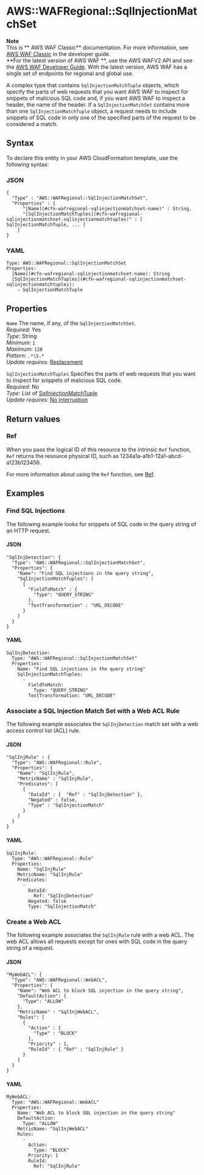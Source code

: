 # AWS::WAFRegional::SqlInjectionMatchSet<a name="aws-resource-wafregional-sqlinjectionmatchset"></a>

**Note**  
This is ** AWS WAF Classic** documentation\. For more information, see [ AWS WAF Classic](https://docs.aws.amazon.com/waf/latest/developerguide/classic-waf-chapter.html) in the developer guide\.  
 **For the latest version of AWS WAF **, use the AWS WAFV2 API and see the [ AWS WAF Developer Guide](https://docs.aws.amazon.com/waf/latest/developerguide/waf-chapter.html)\. With the latest version, AWS WAF has a single set of endpoints for regional and global use\. 

A complex type that contains `SqlInjectionMatchTuple` objects, which specify the parts of web requests that you want AWS WAF to inspect for snippets of malicious SQL code and, if you want AWS WAF to inspect a header, the name of the header\. If a `SqlInjectionMatchSet` contains more than one `SqlInjectionMatchTuple` object, a request needs to include snippets of SQL code in only one of the specified parts of the request to be considered a match\.

## Syntax<a name="aws-resource-wafregional-sqlinjectionmatchset-syntax"></a>

To declare this entity in your AWS CloudFormation template, use the following syntax:

### JSON<a name="aws-resource-wafregional-sqlinjectionmatchset-syntax.json"></a>

```
{
  "Type" : "AWS::WAFRegional::SqlInjectionMatchSet",
  "Properties" : {
      "[Name](#cfn-wafregional-sqlinjectionmatchset-name)" : String,
      "[SqlInjectionMatchTuples](#cfn-wafregional-sqlinjectionmatchset-sqlinjectionmatchtuples)" : [ SqlInjectionMatchTuple, ... ]
    }
}
```

### YAML<a name="aws-resource-wafregional-sqlinjectionmatchset-syntax.yaml"></a>

```
Type: AWS::WAFRegional::SqlInjectionMatchSet
Properties: 
  [Name](#cfn-wafregional-sqlinjectionmatchset-name): String
  [SqlInjectionMatchTuples](#cfn-wafregional-sqlinjectionmatchset-sqlinjectionmatchtuples): 
    - SqlInjectionMatchTuple
```

## Properties<a name="aws-resource-wafregional-sqlinjectionmatchset-properties"></a>

`Name`  <a name="cfn-wafregional-sqlinjectionmatchset-name"></a>
The name, if any, of the `SqlInjectionMatchSet`\.  
*Required*: Yes  
*Type*: String  
*Minimum*: `1`  
*Maximum*: `128`  
*Pattern*: `.*\S.*`  
*Update requires*: [Replacement](https://docs.aws.amazon.com/AWSCloudFormation/latest/UserGuide/using-cfn-updating-stacks-update-behaviors.html#update-replacement)

`SqlInjectionMatchTuples`  <a name="cfn-wafregional-sqlinjectionmatchset-sqlinjectionmatchtuples"></a>
Specifies the parts of web requests that you want to inspect for snippets of malicious SQL code\.  
*Required*: No  
*Type*: List of [SqlInjectionMatchTuple](aws-properties-wafregional-sqlinjectionmatchset-sqlinjectionmatchtuple.md)  
*Update requires*: [No interruption](https://docs.aws.amazon.com/AWSCloudFormation/latest/UserGuide/using-cfn-updating-stacks-update-behaviors.html#update-no-interrupt)

## Return values<a name="aws-resource-wafregional-sqlinjectionmatchset-return-values"></a>

### Ref<a name="aws-resource-wafregional-sqlinjectionmatchset-return-values-ref"></a>

 When you pass the logical ID of this resource to the intrinsic `Ref` function, `Ref` returns the resource physical ID, such as 1234a1a\-a1b1\-12a1\-abcd\-a123b123456\.

For more information about using the `Ref` function, see [Ref](https://docs.aws.amazon.com/AWSCloudFormation/latest/UserGuide/intrinsic-function-reference-ref.html)\.

## Examples<a name="aws-resource-wafregional-sqlinjectionmatchset--examples"></a>



### Find SQL Injections<a name="aws-resource-wafregional-sqlinjectionmatchset--examples--Find_SQL_Injections"></a>

The following example looks for snippets of SQL code in the query string of an HTTP request\.

#### JSON<a name="aws-resource-wafregional-sqlinjectionmatchset--examples--Find_SQL_Injections--json"></a>

```
"SqlInjDetection": {
  "Type": "AWS::WAFRegional::SqlInjectionMatchSet",
  "Properties": {
    "Name": "Find SQL injections in the query string",
    "SqlInjectionMatchTuples": [
      {
        "FieldToMatch" : {
          "Type": "QUERY_STRING"
        },
        "TextTransformation" : "URL_DECODE"
      }
    ]
  }
}
```

#### YAML<a name="aws-resource-wafregional-sqlinjectionmatchset--examples--Find_SQL_Injections--yaml"></a>

```
SqlInjDetection: 
  Type: "AWS::WAFRegional::SqlInjectionMatchSet"
  Properties: 
    Name: "Find SQL injections in the query string"
    SqlInjectionMatchTuples: 
      - 
        FieldToMatch: 
          Type: "QUERY_STRING"
        TextTransformation: "URL_DECODE"
```

### Associate a SQL Injection Match Set with a Web ACL Rule<a name="aws-resource-wafregional-sqlinjectionmatchset--examples--Associate_a_SQL_Injection_Match_Set_with_a_Web_ACL_Rule"></a>

The following example associates the `SqlInjDetection` match set with a web access control list \(ACL\) rule\.

#### JSON<a name="aws-resource-wafregional-sqlinjectionmatchset--examples--Associate_a_SQL_Injection_Match_Set_with_a_Web_ACL_Rule--json"></a>

```
"SqlInjRule" : {
  "Type": "AWS::WAFRegional::Rule",
  "Properties": {
    "Name": "SqlInjRule",
    "MetricName" : "SqlInjRule",
    "Predicates": [
      {
        "DataId" : {  "Ref" : "SqlInjDetection" },
        "Negated" : false,
        "Type" : "SqlInjectionMatch"
      }
    ]
  }
}
```

#### YAML<a name="aws-resource-wafregional-sqlinjectionmatchset--examples--Associate_a_SQL_Injection_Match_Set_with_a_Web_ACL_Rule--yaml"></a>

```
SqlInjRule: 
  Type: "AWS::WAFRegional::Rule"
  Properties: 
    Name: "SqlInjRule"
    MetricName: "SqlInjRule"
    Predicates: 
      - 
        DataId: 
          Ref: "SqlInjDetection"
        Negated: false
        Type: "SqlInjectionMatch"
```

### Create a Web ACL<a name="aws-resource-wafregional-sqlinjectionmatchset--examples--Create_a_Web_ACL"></a>

The following example associates the `SqlInjRule` rule with a web ACL\. The web ACL allows all requests except for ones with SQL code in the query string of a request\.

#### JSON<a name="aws-resource-wafregional-sqlinjectionmatchset--examples--Create_a_Web_ACL--json"></a>

```
"MyWebACL": {
  "Type": "AWS::WAFRegional::WebACL",
  "Properties": {
    "Name": "Web ACL to block SQL injection in the query string",
    "DefaultAction": {
      "Type": "ALLOW"
    },
    "MetricName" : "SqlInjWebACL",
    "Rules": [
      {
        "Action" : {
          "Type" : "BLOCK"
        },
        "Priority" : 1,
        "RuleId" : { "Ref" : "SqlInjRule" }
      }
    ]
  }
}
```

#### YAML<a name="aws-resource-wafregional-sqlinjectionmatchset--examples--Create_a_Web_ACL--yaml"></a>

```
MyWebACL: 
  Type: "AWS::WAFRegional::WebACL"
  Properties: 
    Name: "Web ACL to block SQL injection in the query string"
    DefaultAction: 
      Type: "ALLOW"
    MetricName: "SqlInjWebACL"
    Rules: 
      - 
        Action: 
          Type: "BLOCK"
        Priority: 1
        RuleId: 
          Ref: "SqlInjRule"
```